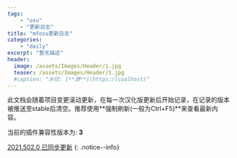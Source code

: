 ```yaml
---
tags:
    - "osu"
    - "更新日志"
title: "mfosu更新日志"
categories:
    - "daily"
excerpt: "暂无描述"
header:
  image: /assets/Images/Header/1.jpg
  teaser: /assets/Images/Header/1.jpg
  #caption: "水印: [**源**](https:/lcoalhost)"
---
```

此文档会随着项目变更滚动更新，在每一次汉化版更新后开始记录，在记录的版本被推送至stable后清空。推荐使用**强制刷新(一般为Ctrl+F5)**来查看最新内容。<br>

当前的插件兼容性版本为: **3**

[2021.502.0 已同步更新](/mfosu_update_log/mfosu_20210502_upd)
{: .notice--info}

